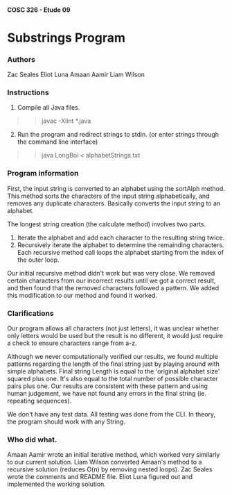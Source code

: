 #### COSC 326 - Etude 09

# Substrings Program

### Authors
Zac Seales
Eliot Luna
Amaan Aamir
Liam Wilson

### Instructions
1. Compile all Java files.

>>javac -Xlint *.java

2. Run the program and redirect strings to stdin.
(or enter strings through the command line interface)

>>java LongBoi < alphabetStrings.txt

### Program information
First, the input string is converted to an alphabet using the sortAlph method.
This method sorts the characters of the input string alphabetically,
and removes any duplicate characters. Basically converts the input string to an alphabet.

The longest string creation (the calculate method) involves two parts.
1) Iterate the alphabet and add each character to the resulting string twice.
2) Recursively iterate the alphabet to determine the remainding characters.
Each recursive method call loops the alphabet starting from the index of the outer loop.

Our initial recursive method didn't work but was very close.
We removed certain characters from our incorrect results until we got a correct result, 
and then found that the removed characters followed a pattern.
We added this modification to our method and found it worked.

### Clarifications
Our program allows all characters (not just letters), it was unclear whether only letters would
be used but the result is no different, it would just require a check to ensure characters range 
from a-z.

Although we never computationally verified our results, we found multiple patterns regarding 
the length of the final string just by playing around with simple alphabets.
Final string Length is equal to the 'original alphabet size' squared plus one.
It's also equal to the total number of possible character pairs plus one.
Our results are consistent with these pattern and using human judgement, we have not found any
errors in the final string (ie. repeating sequences).

We don't have any test data. All testing was done from the CLI.
In theory, the program should work with any String.

### Who did what.
Amaan Aamir wrote an initial iterative method, which worked very similarly to our current solution.
Liam Wilson converted Amaan's method to a recursive solution (reduces O(n) by removing nested loops).
Zac Seales wrote the comments and README file.
Eliot Luna figured out and implemented the working solution.